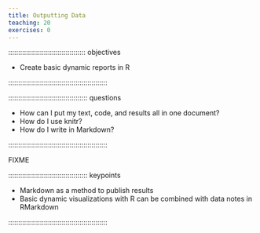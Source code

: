 ```yaml
---
title: Outputting Data
teaching: 20
exercises: 0
---
```


::::::::::::::::::::::::::::::::::::::: objectives

- Create basic dynamic reports in R

::::::::::::::::::::::::::::::::::::::::::::::::::

:::::::::::::::::::::::::::::::::::::::: questions

- How can I put my text, code, and results all in one document?
- How do I use knitr?
- How do I write in Markdown?

::::::::::::::::::::::::::::::::::::::::::::::::::

FIXME



:::::::::::::::::::::::::::::::::::::::: keypoints

- Markdown as a method to publish results
- Basic dynamic visualizations with R can be combined with data notes in RMarkdown

::::::::::::::::::::::::::::::::::::::::::::::::::


